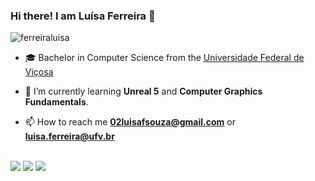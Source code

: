 ### Hi there! I am Luísa Ferreira 👋
<p align="left"> <img src="https://komarev.com/ghpvc/?username=ferreiraluisa&label=Profile%20views&color=0e75b6&style=flat" alt="ferreiraluisa" /> </p>


- 🎓 Bachelor in Computer Science from the [Universidade Federal de Viçosa](https://www.ufv.br/campus-vicosa/)

- 🌱 I’m currently learning **Unreal 5** and **Computer Graphics Fundamentals**.

- 📫 How to reach me **02luisafsouza@gmail.com** or **luisa.ferreira@ufv.br**
<br>
<div> 
  <a href="https://instagram.com/luisafsouza" target="_blank"><img src="https://img.shields.io/badge/-Instagram-%23E4405F?style=for-the-badge&logo=instagram&logoColor=white" target="_blank"></a>
  <a href = "mailto:02luisafsouza@gmail.com"><img src="https://img.shields.io/badge/-Gmail-%23333?style=for-the-badge&logo=gmail&logoColor=white" target="_blank"></a>
  <a href="https://www.linkedin.com/in/luísa-de-souza-ferreira-8ab4bb217/" target="_blank"><img src="https://img.shields.io/badge/-LinkedIn-%230077B5?style=for-the-badge&logo=linkedin&logoColor=white" target="_blank"></a> 
 
 
</div>


<!--

- 🔭 I’m currently working on ...
- 🌱 I’m currently learning ...
- 👯 I’m looking to collaborate on ...
- 🤔 I’m looking for help with ...
- 💬 Ask me about ...
- 📫 How to reach me: ...
- 😄 Pronouns: ...
- ⚡ Fun fact: ...
- 📄 Know about my experiences ...
-->
